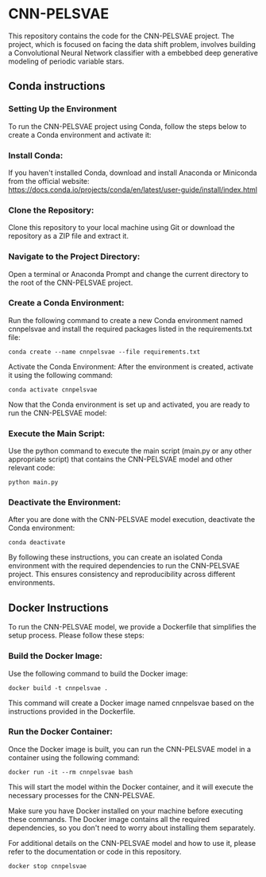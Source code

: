 # CNN-PELSVAE

This repository contains the code for the CNN-PELSVAE project. The project, which is focused on facing the data shift problem, involves building a Convolutional Neural Network classifier with a embebbed deep generative modeling of periodic variable stars. 


## Conda instructions

### Setting Up the Environment
To run the CNN-PELSVAE project using Conda, follow the steps below to create a Conda environment and activate it:

### Install Conda:
If you haven't installed Conda, download and install Anaconda or Miniconda from the official website: https://docs.conda.io/projects/conda/en/latest/user-guide/install/index.html

### Clone the Repository:
Clone this repository to your local machine using Git or download the repository as a ZIP file and extract it.

### Navigate to the Project Directory:
Open a terminal or Anaconda Prompt and change the current directory to the root of the CNN-PELSVAE project.

### Create a Conda Environment:
Run the following command to create a new Conda environment named cnnpelsvae and install the required packages listed in the requirements.txt file:

`conda create --name cnnpelsvae --file requirements.txt`


Activate the Conda Environment:
After the environment is created, activate it using the following command:

`conda activate cnnpelsvae`

Now that the Conda environment is set up and activated, you are ready to run the CNN-PELSVAE model:

### Execute the Main Script:
Use the python command to execute the main script (main.py or any other appropriate script) that contains the CNN-PELSVAE model and other relevant code:

`python main.py`

### Deactivate the Environment:
After you are done with the CNN-PELSVAE model execution, deactivate the Conda environment:

`conda deactivate`

By following these instructions, you can create an isolated Conda environment with the required dependencies to run the CNN-PELSVAE project. This ensures consistency and reproducibility across different environments.

## Docker Instructions
To run the CNN-PELSVAE model, we provide a Dockerfile that simplifies the setup process. Please follow these steps:

### Build the Docker Image:
Use the following command to build the Docker image:

`docker build -t cnnpelsvae .`

This command will create a Docker image named cnnpelsvae based on the instructions provided in the Dockerfile.

### Run the Docker Container:

Once the Docker image is built, you can run the CNN-PELSVAE model in a container using the following command:

`docker run -it --rm cnnpelsvae bash`

This will start the model within the Docker container, and it will execute the necessary processes for the CNN-PELSVAE.

Make sure you have Docker installed on your machine before executing these commands. The Docker image contains all the required dependencies, so you don't need to worry about installing them separately.

For additional details on the CNN-PELSVAE model and how to use it, please refer to the documentation or code in this repository.

`docker stop cnnpelsvae`
